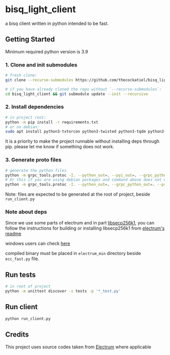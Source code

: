 # bisq_light_client

a bisq client written in python intended to be fast.

## Getting Started

Minimum required python version is 3.9

### 1. Clone and init submodules

```bash
# fresh clone:
git clone --recurse-submodules https://github.com/thecockatiel/bisq_light_client.git

# if you have already cloned the repo without `--recurse-submodules`:
cd bisq_light_client && git submodule update --init --recursive
```

### 2. Install dependencies

```bash
# in project root:
python -m pip install -r requirements.txt
# or on debian:
sudo apt install python3-txtorcon python3-twisted python3-tqdm python3-grpcio python3-cryptography python3-pycryptodome python3-requests python3-socks python3-psutil libsecp256k1-dev python3-sortedcontainers python3-aiohttp python3-async-timeout python3-aiorpcx python3-certifi python3-dnspython python3-six python3-openssl python3-grpc-tools tor python3-attr
```

It is a priority to make the project runnable without installing deps through pip. please let me know if something does not work.

### 3. Generate proto files

```bash
# generate the python files
python -m grpc_tools.protoc -I. --python_out=. --pyi_out=. --grpc_python_out=. --proto_path=proto grpc.proto pb.proto grpc_extra.proto
# Or this if you are using debian packages and command above does not work:
python -m grpc_tools.protoc -I. --python_out=. --grpc_python_out=. --proto_path=proto grpc.proto pb.proto grpc_extra.proto
```

Note: files are expected to be generated at the root of project, beside `run_client.py`

### Note about deps

Since we use some parts of electrum and in part [libsecp256k1](https://github.com/bitcoin-core/secp256k1), you can follow the instructions for building or installing libsecp256k1 from [electrum's readme](https://github.com/spesmilo/electrum/blob/4.4.5/README.md)

windows users can check [here](https://github.com/spesmilo/electrum/blob/4.4.5/contrib/build-wine/README_windows.md#2-install-libsecp256k1)

compiled binary must be placed in `electrum_min` directory beside `ecc_fast.py` file.

## Run tests

```bash
# in root of project
python -m unittest discover -s tests -p '*_test.py'
```

## Run client

```bash
python run_client.py
```

## Credits

This project uses source codes taken from [Electrum](https://github.com/spesmilo/electrum) where applicable
